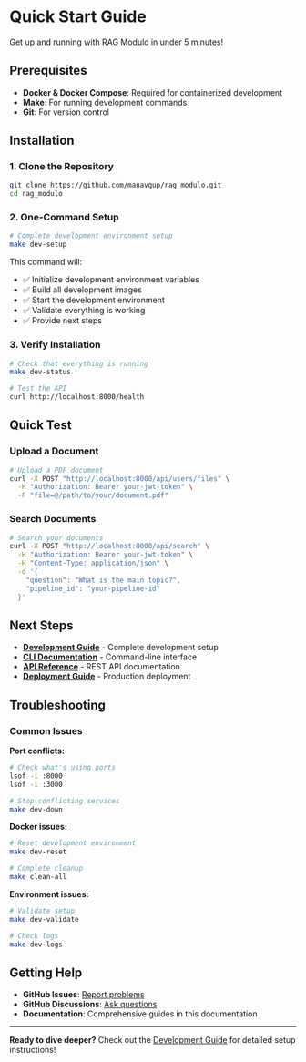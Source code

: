 # Quick Start Guide

Get up and running with RAG Modulo in under 5 minutes!

## Prerequisites

- **Docker & Docker Compose**: Required for containerized development
- **Make**: For running development commands
- **Git**: For version control

## Installation

### 1. Clone the Repository

```bash
git clone https://github.com/manavgup/rag_modulo.git
cd rag_modulo
```

### 2. One-Command Setup

```bash
# Complete development environment setup
make dev-setup
```

This command will:
- ✅ Initialize development environment variables
- ✅ Build all development images
- ✅ Start the development environment
- ✅ Validate everything is working
- ✅ Provide next steps

### 3. Verify Installation

```bash
# Check that everything is running
make dev-status

# Test the API
curl http://localhost:8000/health
```

## Quick Test

### Upload a Document

```bash
# Upload a PDF document
curl -X POST "http://localhost:8000/api/users/files" \
  -H "Authorization: Bearer your-jwt-token" \
  -F "file=@/path/to/your/document.pdf"
```

### Search Documents

```bash
# Search your documents
curl -X POST "http://localhost:8000/api/search" \
  -H "Authorization: Bearer your-jwt-token" \
  -H "Content-Type: application/json" \
  -d '{
    "question": "What is the main topic?",
    "pipeline_id": "your-pipeline-id"
  }'
```

## Next Steps

- **[Development Guide](development/index.md)** - Complete development setup
- **[CLI Documentation](cli/index.md)** - Command-line interface
- **[API Reference](api/README.md)** - REST API documentation
- **[Deployment Guide](deployment/index.md)** - Production deployment

## Troubleshooting

### Common Issues

**Port conflicts:**
```bash
# Check what's using ports
lsof -i :8000
lsof -i :3000

# Stop conflicting services
make dev-down
```

**Docker issues:**
```bash
# Reset development environment
make dev-reset

# Complete cleanup
make clean-all
```

**Environment issues:**
```bash
# Validate setup
make dev-validate

# Check logs
make dev-logs
```

## Getting Help

- **GitHub Issues**: [Report problems](https://github.com/manavgup/rag_modulo/issues)
- **GitHub Discussions**: [Ask questions](https://github.com/manavgup/rag_modulo/discussions)
- **Documentation**: Comprehensive guides in this documentation

---

**Ready to dive deeper?** Check out the [Development Guide](development/index.md) for detailed setup instructions!
